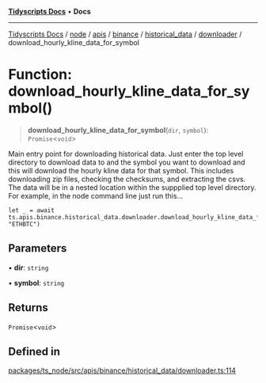 [**Tidyscripts Docs**](../../../../../../../../../../../README.md) • **Docs**

***

[Tidyscripts Docs](../../../../../../../../../../../globals.md) / [node](../../../../../../../../../README.md) / [apis](../../../../../../../README.md) / [binance](../../../../../README.md) / [historical\_data](../../../README.md) / [downloader](../README.md) / download\_hourly\_kline\_data\_for\_symbol

# Function: download\_hourly\_kline\_data\_for\_symbol()

> **download\_hourly\_kline\_data\_for\_symbol**(`dir`, `symbol`): `Promise`\<`void`\>

Main entry point for downloading historical data. 
Just enter the top level directory to download data to and the symbol you want to download 
and this will download the hourly kline data for that symbol. 
This includes downloading zip files, checking the checksums, and extracting the csvs. 
The data will be in a nested location within the suppplied top level directory. 
For example, in the node command line just run this... 
```
let _ = await ts.apis.binance.historical_data.downloader.download_hourly_kline_data_for_symbol("/path/to/data/crypto/historical", "ETHBTC")
```

## Parameters

• **dir**: `string`

• **symbol**: `string`

## Returns

`Promise`\<`void`\>

## Defined in

[packages/ts\_node/src/apis/binance/historical\_data/downloader.ts:114](https://github.com/sheunaluko/tidyscripts/blob/master/packages/ts_node/src/apis/binance/historical_data/downloader.ts#L114)
